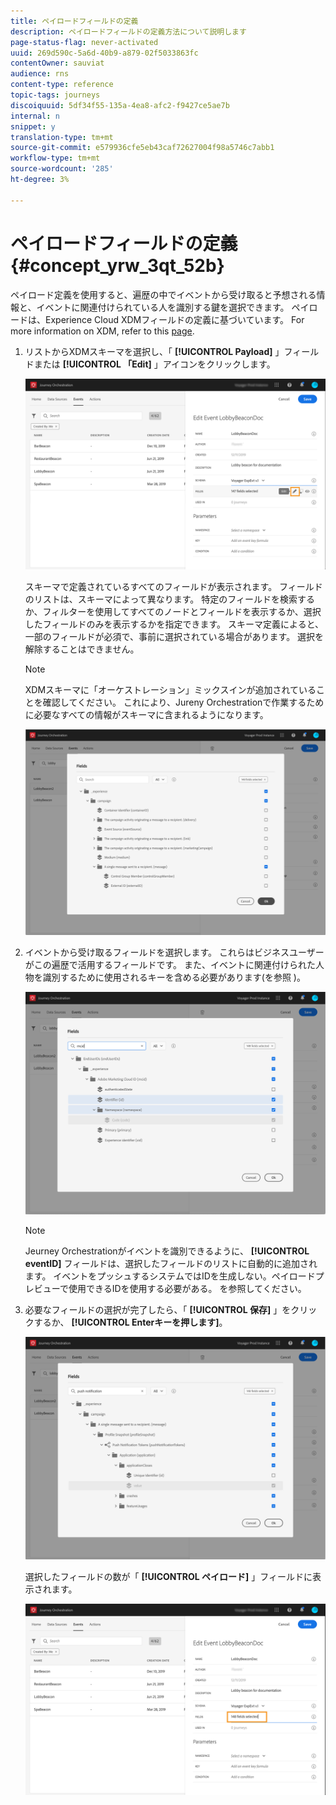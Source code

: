 ```yaml
---
title: ペイロードフィールドの定義
description: ペイロードフィールドの定義方法について説明します
page-status-flag: never-activated
uuid: 269d590c-5a6d-40b9-a879-02f5033863fc
contentOwner: sauviat
audience: rns
content-type: reference
topic-tags: journeys
discoiquuid: 5df34f55-135a-4ea8-afc2-f9427ce5ae7b
internal: n
snippet: y
translation-type: tm+mt
source-git-commit: e579936cfe5eb43caf72627004f98a5746c7abb1
workflow-type: tm+mt
source-wordcount: '285'
ht-degree: 3%

---
```



# ペイロードフィールドの定義 {#concept_yrw_3qt_52b}

ペイロード定義を使用すると、遍歴の中でイベントから受け取ると予想される情報と、イベントに関連付けられている人を識別する鍵を選択できます。 ペイロードは、Experience Cloud XDMフィールドの定義に基づいています。 For more information on XDM, refer to this [page](https://docs.adobe.com/content/help/en/experience-platform/xdm/home.html).

1. リストからXDMスキーマを選択し、「 **[!UICONTROL Payload]** 」フィールドまたは **[!UICONTROL 「Edit]** 」アイコンをクリックします。

   ![](../assets/journey8.png)

   スキーマで定義されているすべてのフィールドが表示されます。 フィールドのリストは、スキーマによって異なります。 特定のフィールドを検索するか、フィルターを使用してすべてのノードとフィールドを表示するか、選択したフィールドのみを表示するかを指定できます。 スキーマ定義によると、一部のフィールドが必須で、事前に選択されている場合があります。 選択を解除することはできません。

   >[!NOTE]
   >
   >XDMスキーマに「オーケストレーション」ミックスインが追加されていることを確認してください。 これにより、Jureny Orchestrationで作業するために必要なすべての情報がスキーマに含まれるようになります。

   ![](../assets/journey9.png)

1. イベントから受け取るフィールドを選択します。 これらはビジネスユーザーがこの遍歴で活用するフィールドです。 また、イベントに関連付けられた人物を識別するために使用されるキーを含める必要があります(を参照 [](../event/defining-the-event-key.md))。

   ![](../assets/journey10.png)

   >[!NOTE]
   >
   >Jeurney Orchestrationがイベントを識別できるように、 **[!UICONTROL eventID]** フィールドは、選択したフィールドのリストに自動的に追加されます。 イベントをプッシュするシステムではIDを生成しない。ペイロードプレビューで使用できるIDを使用する必要がある。 [](../event/previewing-the-payload.md)を参照してください。

1. 必要なフィールドの選択が完了したら、「 **[!UICONTROL 保存]** 」をクリックするか、 **[!UICONTROL Enterキーを押します]**。

   ![](../assets/journey11.png)

   選択したフィールドの数が「 **[!UICONTROL ペイロード]** 」フィールドに表示されます。

   ![](../assets/journey12.png)
